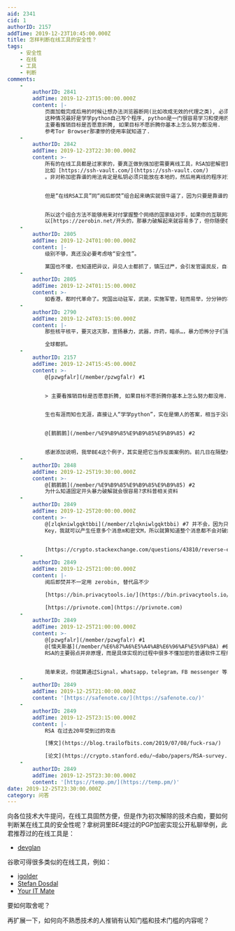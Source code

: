 ```yaml
---
aid: 2341
cid: 1
authorID: 2157
addTime: 2019-12-23T10:45:00.000Z
title: 怎样判断在线工具的安全性？
tags:
    - 安全性
    - 在线
    - 工具
    - 判断
comments:
    -
        authorID: 2841
        addTime: 2019-12-23T15:00:00.000Z
        content: |-
            页面加载完成后用的时候让想办法浏览器断网(比如改成无效的代理之类), 必须联网才能正常使用说明有数据要上传到服务器.  
            这种情况最好是学学python自己写个程序, python是一门很容易学习和使用的编程语言.  
            主要看推销目标是否愿意折腾, 如果目标不愿折腾你基本上怎么努力都没用.  
            参考Tor Browser那凄惨的使用率就知道了.
    -
        authorID: 2842
        addTime: 2019-12-23T22:30:00.000Z
        content: >-
            所有的在线工具都是过家家的，要真正做到强加密需要离线工具，RSA加密解密算法本身很简单，就是求幂或对数，懂原理的自己写都可以，github上也有很多开源项目，技术大牛可以找一些来分享
            比如 [https://ssh-vault.com/](https://ssh-vault.com/)
            。非对称加密靠谱的用法肯定是私钥必须只能放在本地的，然后用离线的程序对消息进行加密解密。


            但是“在线RSA工具”同“阅后即焚”组合起来确实就很牛逼了，因为只要是靠谱的“阅后即焚”，那黑客只能在你读取消息的时候监听并破解https这一条路获取你的消息了。所以你用这种方法的时候，还要在消息发送上做点文章，不要一开始就发送重要消息。比如你总共发送N条消息，其中大部分都是无关紧要的内容，只有两三条是重要的内容，那么只要黑客中间点开你的阅后即焚一次，你就知道不安全了。更高级的用法还可以把阅后即焚的内容加密，分成5次发送，中间只要丢一个就无法还原。


            所以这个组合方法不能够用来对付掌握整个网络的国家级对手，如果你的互联网本身被中间人攻击了，你收发的所有消息都被中间人看到那就没意义。最关键还是找到靠谱的阅后即焚网站。另外加密阅后即焚url的时候在前面随便打几个没意义的字母或汉字，加大暴力破解RSA的难度。因为如果我知道你的加密消息一定是
            以[https://zerobin.net/开头的，那暴力破解起来就容易多了，但你随便在前面加点文字那就很难了。](https://zerobin.net/%E5%BC%80%E5%A4%B4%E7%9A%84%EF%BC%8C%E9%82%A3%E6%9A%B4%E5%8A%9B%E7%A0%B4%E8%A7%A3%E8%B5%B7%E6%9D%A5%E5%B0%B1%E5%AE%B9%E6%98%93%E5%A4%9A%E4%BA%86%EF%BC%8C%E4%BD%86%E4%BD%A0%E9%9A%8F%E4%BE%BF%E5%9C%A8%E5%89%8D%E9%9D%A2%E5%8A%A0%E7%82%B9%E6%96%87%E5%AD%97%E9%82%A3%E5%B0%B1%E5%BE%88%E9%9A%BE%E4%BA%86%E3%80%82)
    -
        authorID: 2805
        addTime: 2019-12-24T01:00:00.000Z
        content: |-
            级别不够，真还没必要考虑啥“安全性”。

            黨国也不傻，也知道把异议，异见人士都抓了，镇压过严，会引发官逼民反，自己也会成了架上的烤猪。
    -
        authorID: 2805
        addTime: 2019-12-24T01:15:00.000Z
        content: >-
            如香港，都时代革命了。党国出动驻军，武装，实施军管，轻而易举，分分钟的事，但始终没动，保持克制，也说明包子黨还是有一定智商，狡猾，狡猾的。：)
    -
        authorID: 2790
        addTime: 2019-12-24T03:15:00.000Z
        content: |-
            那些核平核平，要灭这灭那，宣扬暴力，武器，炸药，暗杀…，暴力恐怖分子们是要注意安全性，最好躲在山洞里，如鼠。

            全球都抓。
    -
        authorID: 2157
        addTime: 2019-12-24T15:45:00.000Z
        content: >-
            @[pzwgfalr](/member/pzwgfalr) #1


            > 主要看推销目标是否愿意折腾, 如果目标不愿折腾你基本上怎么努力都没用.


            生也有涯而知也无涯，直接让人“学学python”，实在是懒人的答案，相当于没说嘛……如果要愿意折腾作为准入资格，可就太不适合用于政治了。


            @[鹅鹅鹅](/member/%E9%B9%85%E9%B9%85%E9%B9%85) #2


            感谢添加说明，我举BE4这个例子，其实是把它当作反面案例的。前几日在隔壁水区又看见二位冤家打架，有一些物是人非的感慨，又想起此君推广技术失败的事情。一方面，场景不合适，在那样的context下，我不可能接受私聊的请求。一方面，也就是本楼主楼提到的，技术白痴无法判断一个陌生工具的安全性。另一方面，即使场景合适、双方互信，技术门槛本身也是一个确实存在的问题。在连登和品葱看到港人集思广益时，总会有人不断提出，要降低技术门槛。如果想要达到一定的普及度，降低门槛是非常重要的原则。
    -
        authorID: 2848
        addTime: 2019-12-25T19:30:00.000Z
        content: >-
            @[鹅鹅鹅](/member/%E9%B9%85%E9%B9%85%E9%B9%85) #2
            为什么知道固定开头暴力破解就会很容易?求科普相关资料
    -
        authorID: 2849
        addTime: 2019-12-25T20:00:00.000Z
        content: >-
            @[zlqkniwlgqktbbi](/member/zlqkniwlgqktbbi) #7 并不会，因为只要有你的Public
            Key，我就可以产生任意多个消息m和密文M，所以就算知道整个消息都不会对破解有任何帮助


            [https://crypto.stackexchange.com/questions/43810/reverse-engineering-secret-key-in-rsa-encryption-with-the-help-of-signature](https://crypto.stackexchange.com/questions/43810/reverse-engineering-secret-key-in-rsa-encryption-with-the-help-of-signature)
    -
        authorID: 2849
        addTime: 2019-12-25T21:00:00.000Z
        content: |-
            阅后即焚并不一定用 zerobin, 替代品不少

            [https://bin.privacytools.io/](https://bin.privacytools.io/)

            [https://privnote.com](https://privnote.com)
    -
        authorID: 2849
        addTime: 2019-12-25T21:00:00.000Z
        content: >-
            @[pzwgfalr](/member/pzwgfalr) #1
            @[懦夫斯基](/member/%E6%87%A6%E5%A4%AB%E6%96%AF%E5%9F%BA) #6
            RSA的主要弱点并非原理，而是具体实现的过程中很多不懂加密的普通软件工程师为了省事而在参数选择等实现过程中留下重大隐患。


            简单来说，你就算通过Signal，whatsapp，telegram，FB messenger 等发送阅后即焚的链接安全性都很高。
    -
        authorID: 2849
        addTime: 2019-12-25T21:00:00.000Z
        content: '[https://safenote.co/](https://safenote.co/)'
    -
        authorID: 2849
        addTime: 2019-12-25T23:15:00.000Z
        content: |-
            RSA 在过去20年受到过的攻击

            [博文](https://blog.trailofbits.com/2019/07/08/fuck-rsa/)

            [论文](https://crypto.stanford.edu/~dabo/papers/RSA-survey.pdf)
    -
        authorID: 2849
        addTime: 2019-12-25T23:30:00.000Z
        content: '[https://temp.pm/](https://temp.pm/)'
date: 2019-12-25T23:30:00.000Z
category: 问答
---
```


向各位技术大牛提问，在线工具固然方便，但是作为初次解除的技术白痴，要如何判断某在线工具的安全性呢？拿树洞里BE4提过的PGP加密实现公开私聊举例，此君推荐过的在线工具是：

*   [devglan](https://www.devglan.com/online-tools/rsa-encryption-decryption)

谷歌可得很多类似的在线工具，例如：

*   [igolder](https://www.igolder.com/PGP/generate-key/)
*   [Stefan Dosdal](https://sela.io/pgp-en/)
*   [Your IT Mate](https://youritmate.us/pgp/)

要如何取舍呢？

再扩展一下，如何向不熟悉技术的人推销有认知门槛和技术门槛的内容呢？

